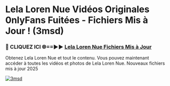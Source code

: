 # Lela Loren Nue Vidéos Originales 0nlyFans Fuitées - Fichiers Mis à Jour ! (3msd)

<h3>🔴 CLIQUEZ ICI 🌐==►► <a href="https://tinyurl.com/2pmr4ezf" rel="nofollow">Lela Loren Nue Fichiers Mis à Jour</a></h3>

Obtenez Lela Loren Nue et tout le contenu. Vous pouvez maintenant accéder à toutes les vidéos et photos de Lela Loren Nue. Nouveaux fichiers mis à jour 2025

[![3msd](https://i.imgur.com/6SNvagu.gif)](https://tinyurl.com/2pmr4ezf)

